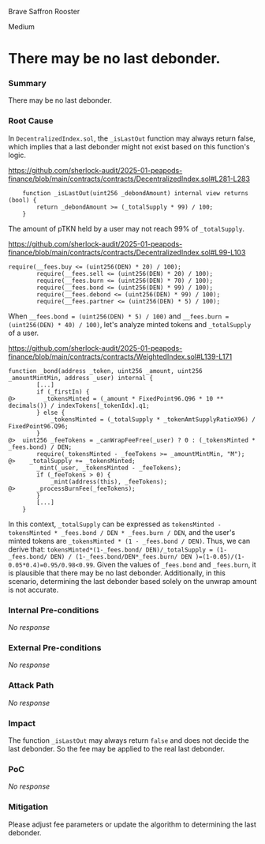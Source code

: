 Brave Saffron Rooster

Medium

# There may be no last debonder.

### Summary

There may be no last debonder.

### Root Cause

In `DecentralizedIndex.sol`, the `_isLastOut` function may always return  false, which implies that a last debonder might not exist based on this function's logic.

https://github.com/sherlock-audit/2025-01-peapods-finance/blob/main/contracts/contracts/DecentralizedIndex.sol#L281-L283
```solidity
    function _isLastOut(uint256 _debondAmount) internal view returns (bool) {
        return _debondAmount >= (_totalSupply * 99) / 100;
    }
``` 
The amount of pTKN held by a user may not reach 99% of `_totalSupply`.

https://github.com/sherlock-audit/2025-01-peapods-finance/blob/main/contracts/contracts/DecentralizedIndex.sol#L99-L103
```solidity
require(__fees.buy <= (uint256(DEN) * 20) / 100);
        require(__fees.sell <= (uint256(DEN) * 20) / 100);
        require(__fees.burn <= (uint256(DEN) * 70) / 100);
        require(__fees.bond <= (uint256(DEN) * 99) / 100);
        require(__fees.debond <= (uint256(DEN) * 99) / 100);
        require(__fees.partner <= (uint256(DEN) * 5) / 100);
``` 
When `__fees.bond = (uint256(DEN) * 5) / 100)` and `__fees.burn = (uint256(DEN) * 40) / 100)`,
let's analyze minted tokens and `_totalSupply` of a user.

https://github.com/sherlock-audit/2025-01-peapods-finance/blob/main/contracts/contracts/WeightedIndex.sol#L139-L171
```solidity
function _bond(address _token, uint256 _amount, uint256 _amountMintMin, address _user) internal {
        [...]
        if (_firstIn) {
@>        _tokensMinted = (_amount * FixedPoint96.Q96 * 10 ** decimals()) / indexTokens[_tokenIdx].q1;
        } else {
            _tokensMinted = (_totalSupply * _tokenAmtSupplyRatioX96) / FixedPoint96.Q96;
        }
@>  uint256 _feeTokens = _canWrapFeeFree(_user) ? 0 : (_tokensMinted * _fees.bond) / DEN;
        require(_tokensMinted - _feeTokens >= _amountMintMin, "M");
@>    _totalSupply += _tokensMinted;
        _mint(_user, _tokensMinted - _feeTokens);
        if (_feeTokens > 0) {
            _mint(address(this), _feeTokens);
@>      _processBurnFee(_feeTokens);
        }
        [...]
    }
```

In this context, `_totalSupply` can be expressed as `tokensMinted - tokensMinted * _fees.bond / DEN * _fees.burn / DEN`, and the user's minted tokens are `_tokensMinted * (1 - _fees.bond / DEN)`.
Thus, we can derive that:
`tokensMinted*(1-_fees.bond/ DEN)/_totalSupply = (1-_fees.bond/ DEN) / (1-_fees.bond/DEN*_fees.burn/ DEN )=(1-0.05)/(1-0.05*0.4)=0.95/0.98<0.99`.
Given the values of `_fees.bond` and `_fees.burn`, it is plausible that there may be no last debonder. Additionally, in this scenario, determining the last debonder based solely on the unwrap amount is not accurate.
### Internal Pre-conditions

_No response_

### External Pre-conditions

_No response_

### Attack Path

_No response_

### Impact

The function `_isLastOut` may always return `false` and does not decide the last debonder.
So the fee may be applied to the real last debonder.
### PoC

_No response_

### Mitigation

Please adjust fee parameters or update the algorithm to determining  the last debonder.